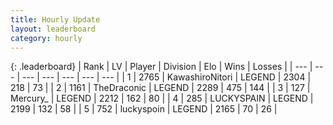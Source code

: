```yaml
---
title: Hourly Update
layout: leaderboard
category: hourly
---
```


{: .leaderboard}
| Rank | LV | Player | Division | Elo | Wins | Losses |
| --- | --- | --- | --- | --- | --- | --- |
| <span data-change="0">1</span> | 2765 | <span title="ID: 164871">KawashiroNitori</span> | LEGEND | <span data-change="0">2304</span> | <span data-change="0">218</span> | <span data-change="0">73</span> |
| <span data-change="0">2</span> | 1161 | <span title="ID: 544310">TheDraconic</span> | LEGEND | <span data-change="0">2289</span> | <span data-change="0">475</span> | <span data-change="0">144</span> |
| <span data-change="1">3</span> | 127 | <span title="ID: 680422">Mercury_</span> | LEGEND | <span data-change="18">2212</span> | <span data-change="5">162</span> | <span data-change="0">80</span> |
| <span data-change="-1">4</span> | 285 | <span title="ID: 623829">LUCKYSPAIN</span> | LEGEND | <span data-change="0">2199</span> | <span data-change="0">132</span> | <span data-change="0">58</span> |
| <span data-change="0">5</span> | 752 | <span title="ID: 512212">luckyspoin</span> | LEGEND | <span data-change="0">2165</span> | <span data-change="0">70</span> | <span data-change="0">26</span> |